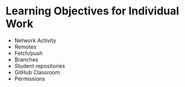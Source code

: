 # Learning Objectives for Individual Work

* Network Activity
* Remotes
* Fetch/push
* Branches
* Student repositories
* GitHub Classroom
* Permissions

